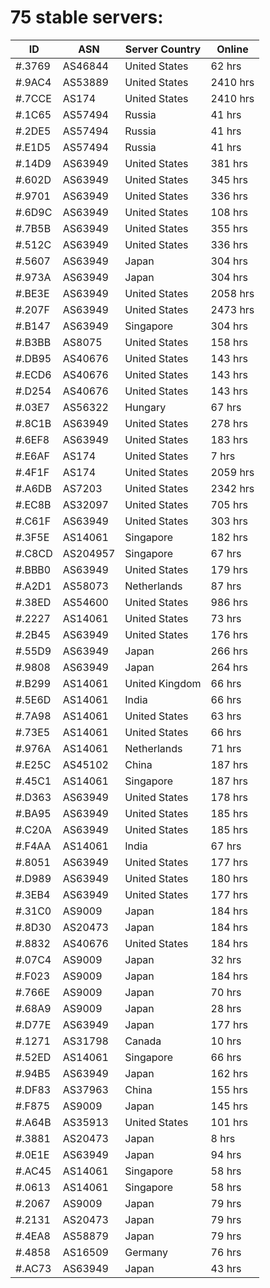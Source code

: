 # 75 stable servers:

| ID | ASN | Server Country | Online |
| ------ | ------ | ------ | ------ |
| #.3769 | AS46844 | United States | 62 hrs |
| #.9AC4 | AS53889 | United States | 2410 hrs |
| #.7CCE | AS174 | United States | 2410 hrs |
| #.1C65 | AS57494 | Russia | 41 hrs |
| #.2DE5 | AS57494 | Russia | 41 hrs |
| #.E1D5 | AS57494 | Russia | 41 hrs |
| #.14D9 | AS63949 | United States | 381 hrs |
| #.602D | AS63949 | United States | 345 hrs |
| #.9701 | AS63949 | United States | 336 hrs |
| #.6D9C | AS63949 | United States | 108 hrs |
| #.7B5B | AS63949 | United States | 355 hrs |
| #.512C | AS63949 | United States | 336 hrs |
| #.5607 | AS63949 | Japan | 304 hrs |
| #.973A | AS63949 | Japan | 304 hrs |
| #.BE3E | AS63949 | United States | 2058 hrs |
| #.207F | AS63949 | United States | 2473 hrs |
| #.B147 | AS63949 | Singapore | 304 hrs |
| #.B3BB | AS8075 | United States | 158 hrs |
| #.DB95 | AS40676 | United States | 143 hrs |
| #.ECD6 | AS40676 | United States | 143 hrs |
| #.D254 | AS40676 | United States | 143 hrs |
| #.03E7 | AS56322 | Hungary | 67 hrs |
| #.8C1B | AS63949 | United States | 278 hrs |
| #.6EF8 | AS63949 | United States | 183 hrs |
| #.E6AF | AS174 | United States | 7 hrs |
| #.4F1F | AS174 | United States | 2059 hrs |
| #.A6DB | AS7203 | United States | 2342 hrs |
| #.EC8B | AS32097 | United States | 705 hrs |
| #.C61F | AS63949 | United States | 303 hrs |
| #.3F5E | AS14061 | Singapore | 182 hrs |
| #.C8CD | AS204957 | Singapore | 67 hrs |
| #.BBB0 | AS63949 | United States | 179 hrs |
| #.A2D1 | AS58073 | Netherlands | 87 hrs |
| #.38ED | AS54600 | United States | 986 hrs |
| #.2227 | AS14061 | United States | 73 hrs |
| #.2B45 | AS63949 | United States | 176 hrs |
| #.55D9 | AS63949 | Japan | 266 hrs |
| #.9808 | AS63949 | Japan | 264 hrs |
| #.B299 | AS14061 | United Kingdom | 66 hrs |
| #.5E6D | AS14061 | India | 66 hrs |
| #.7A98 | AS14061 | United States | 63 hrs |
| #.73E5 | AS14061 | United States | 66 hrs |
| #.976A | AS14061 | Netherlands | 71 hrs |
| #.E25C | AS45102 | China | 187 hrs |
| #.45C1 | AS14061 | Singapore | 187 hrs |
| #.D363 | AS63949 | United States | 178 hrs |
| #.BA95 | AS63949 | United States | 185 hrs |
| #.C20A | AS63949 | United States | 185 hrs |
| #.F4AA | AS14061 | India | 67 hrs |
| #.8051 | AS63949 | United States | 177 hrs |
| #.D989 | AS63949 | United States | 180 hrs |
| #.3EB4 | AS63949 | United States | 177 hrs |
| #.31C0 | AS9009 | Japan | 184 hrs |
| #.8D30 | AS20473 | Japan | 184 hrs |
| #.8832 | AS40676 | United States | 184 hrs |
| #.07C4 | AS9009 | Japan | 32 hrs |
| #.F023 | AS9009 | Japan | 184 hrs |
| #.766E | AS9009 | Japan | 70 hrs |
| #.68A9 | AS9009 | Japan | 28 hrs |
| #.D77E | AS63949 | Japan | 177 hrs |
| #.1271 | AS31798 | Canada | 10 hrs |
| #.52ED | AS14061 | Singapore | 66 hrs |
| #.94B5 | AS63949 | Japan | 162 hrs |
| #.DF83 | AS37963 | China | 155 hrs |
| #.F875 | AS9009 | Japan | 145 hrs |
| #.A64B | AS35913 | United States | 101 hrs |
| #.3881 | AS20473 | Japan | 8 hrs |
| #.0E1E | AS63949 | Japan | 94 hrs |
| #.AC45 | AS14061 | Singapore | 58 hrs |
| #.0613 | AS14061 | Singapore | 58 hrs |
| #.2067 | AS9009 | Japan | 79 hrs |
| #.2131 | AS20473 | Japan | 79 hrs |
| #.4EA8 | AS58879 | Japan | 79 hrs |
| #.4858 | AS16509 | Germany | 76 hrs |
| #.AC73 | AS63949 | Japan | 43 hrs |

